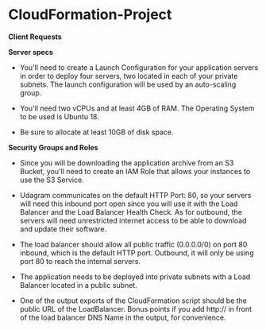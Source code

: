 # CloudFormation-Project

********Client Requests********

**Server specs**
- You'll need to create a Launch Configuration for your application servers in order to deploy four servers, two located in each of your private subnets. The launch configuration will be used by an auto-scaling group.

- You'll need two vCPUs and at least 4GB of RAM. The Operating System to be used is Ubuntu 18.

- Be sure to allocate at least 10GB of disk space.


**Security Groups and Roles**
- Since you will be downloading the application archive from an S3 Bucket, you'll need to create an IAM Role that allows your instances to use the S3 Service.

- Udagram communicates on the default HTTP Port: 80, so your servers will need this inbound port open since you will use it with the Load Balancer and the Load Balancer Health Check. As for outbound, the servers will need unrestricted internet access to be able to download and update their software.

- The load balancer should allow all public traffic (0.0.0.0/0) on port 80 inbound, which is the default HTTP port. Outbound, it will only be using port 80 to reach the internal servers.

- The application needs to be deployed into private subnets with a Load Balancer located in a public subnet.

- One of the output exports of the CloudFormation script should be the public URL of the LoadBalancer. Bonus points if you add http:// in front of the load balancer DNS Name in the output, for convenience.
